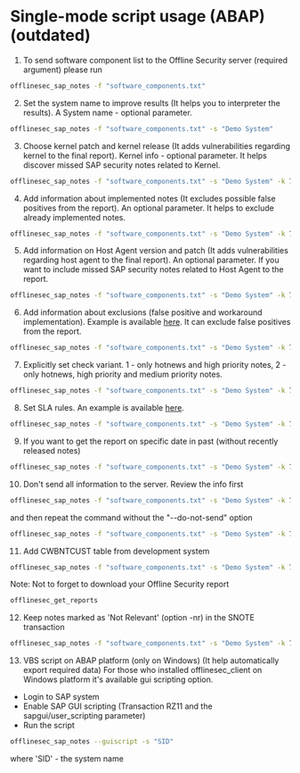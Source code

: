 # Single-mode script usage (ABAP)(outdated)

1. To send software component list to the Offline Security server (required argument) please run
```sh
offlinesec_sap_notes -f "software_components.txt"
```

2. Set the system name to improve results (It helps you to interpreter the results). A System name - optional parameter.
```sh
offlinesec_sap_notes -f "software_components.txt" -s "Demo System"
```

3. Choose kernel patch and kernel release (It adds vulnerabilities regarding kernel to the final report). Kernel info - optional parameter. It helps discover missed SAP security notes related to Kernel.
```sh
offlinesec_sap_notes -f "software_components.txt" -s "Demo System" -k 721 -p 402
```

4. Add information about implemented notes (It excludes possible false positives from the report). An optional parameter. It helps to exclude already implemented notes.
```sh
offlinesec_sap_notes -f "software_components.txt" -s "Demo System" -k 721 -p 402 -c "cwbntcust.xlsx"
```

5. Add information on Host Agent version and patch (It adds vulnerabilities regarding host agent to the final report). An optional parameter. If you want to include missed SAP security notes related to Host Agent to the report.
```sh
offlinesec_sap_notes -f "software_components.txt" -s "Demo System" -k 721 -p 402 --host-agent-ver "7.22" --host-agent-patch 11
```

6. Add information about exclusions (false positive and workaround implementation). Example is available [here](./yaml_exclude_example.yaml). It can exclude false positives from the report.
```sh
offlinesec_sap_notes -f "software_components.txt" -s "Demo System" -k 721 -p 402 -e "exclude.yaml"
```

7. Explicitly set check variant. 1 - only hotnews and high priority notes, 2 - only hotnews, high priority and medium priority notes.
```sh
offlinesec_sap_notes -f "software_components.txt" -s "Demo System" -k 721 -p 402 -v 1
```

8. Set SLA rules. An example is available [here](./yaml_sla_example.yaml).
```sh
offlinesec_sap_notes -f "software_components.txt" -s "Demo System" -k 721 -p 402 -l "sla_rules.yaml"
```

9. If you want to get the report on specific date in past (without recently released notes) 
```sh
offlinesec_sap_notes -f "software_components.txt" -s "Demo System" -k 721 -p 402 -d "25-11-2024"
```

10. Don't send all information to the server. Review the info first
```sh
offlinesec_sap_notes -f "software_components.txt" -s "Demo System" -k 721 -p 402 --do-not-sent
```
and then repeat the command without the "--do-not-send" option
```sh
offlinesec_sap_notes -f "software_components.txt" -s "Demo System" -k 721 -p 402
```

11. Add CWBNTCUST table from development system
```sh
offlinesec_sap_notes -f "software_components.txt" -s "Demo System" -k 721 -p 402 -c "cwbntcust.xlsx" -cd "dev_cwbntcust.xlsx"
```

Note: Not to forget to download your Offline Security report
```sh
offlinesec_get_reports
```

12. Keep notes marked as 'Not Relevant' (option -nr) in the SNOTE transaction
```sh
offlinesec_sap_notes -f "software_components.txt" -s "Demo System" -k 721 -p 402 -nr
```

13. VBS script on ABAP platform (only on Windows)
(It help automatically export required data)
For those who installed offlinesec_client on Windows platform it's available gui scripting option.
* Login to SAP system 
* Enable SAP GUI scripting (Transaction RZ11 and the sapgui/user_scripting parameter)
* Run the script

```sh
offlinesec_sap_notes --guiscript -s "SID"
```
where 'SID' - the system name

